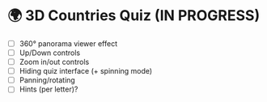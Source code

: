 # 🌍 3D Countries Quiz (IN PROGRESS)

- [ ] 360° panorama viewer effect
- [ ] Up/Down controls
- [ ] Zoom in/out controls
- [ ] Hiding quiz interface (+ spinning mode)
- [ ] Panning/rotating
- [ ] Hints (per letter)?

<!-- An interactive 3D geography quiz application that challenges users to identify countries on a rotating Earth globe with satellite imagery.

## Features

- **Interactive 3D Globe**: Rotatable Earth with realistic satellite imagery
- **Mouse Controls**: Click and drag to rotate, scroll to zoom
- **Country Highlighting**: Random countries are highlighted with pulsing animations
- **Real-time Quiz**: Type country names and get instant feedback
- **Scoring System**: Track correct answers and completion time
- **Responsive Design**: Works on desktop and mobile devices
- **Smooth Animations**: Globe automatically rotates to show highlighted countries

## Screenshots

The application features:
- A beautiful 3D Earth with satellite textures
- A sleek dark UI panel with game controls
- Real-time scoring and timer
- Animated country highlighting
- Final results with accuracy statistics

## Installation

1. **Clone the repository**:
   ```bash
   git clone <your-repo-url>
   cd countries-quiz-3d
   ```

2. **Create a virtual environment** (recommended):
   ```bash
   python -m venv venv
   venv\Scripts\activate  # On Windows
   # source venv/bin/activate  # On macOS/Linux
   ```

3. **Install dependencies**:
   ```bash
   pip install -r requirements.txt
   ```

## Running the Application

1. **Start the Flask server**:
   ```bash
   python app.py
   ```

2. **Open your browser** and navigate to:
   ```
   http://localhost:5000
   ```

3. **Start playing**:
   - Click "Start Quiz" to begin
   - Look at the highlighted country on the globe
   - Type the country name in the input field
   - Press Enter or click Submit
   - Continue until all countries are completed!

## How to Play

1. **Globe Controls**:
   - 🖱️ **Click and drag** to rotate the globe
   - 🔍 **Scroll** to zoom in/out
   - The globe will automatically rotate to show highlighted countries

2. **Quiz Flow**:
   - A random country will be highlighted in red with a pulsing animation
   - Type the country name in the input field
   - Press **Enter** or click **Submit** to answer
   - Get instant feedback on correct/incorrect answers
   - For wrong answers, press **Enter** to continue to the next country

3. **Scoring**:
   - Track your score in real-time
   - Timer shows elapsed time
   - Final results show accuracy percentage and total time

## Technical Details

### Frontend
- **Three.js**: 3D globe rendering and WebGL graphics
- **Vanilla JavaScript**: Game logic and API communication
- **CSS3**: Modern styling with gradients and animations
- **Responsive Design**: Mobile-friendly interface

### Backend
- **Flask**: Lightweight Python web framework
- **RESTful API**: JSON endpoints for game state management
- **Session Management**: Server-side game state tracking

### Assets
- **NASA Earth Textures**: High-quality satellite imagery
- **Country Data**: Coordinate-based country positioning
- **Animations**: Smooth transitions and highlighting effects

## API Endpoints

- `POST /api/start_game` - Initialize a new quiz session
- `POST /api/submit_answer` - Submit user's answer for validation
- `GET /api/game_state` - Retrieve current game state

## Customization

### Adding More Countries
Edit the `load_countries()` function in `app.py` to add more countries with their coordinates:

```python
{'name': 'Country Name', 'code': 'CC', 'lat': latitude, 'lng': longitude}
```

### Styling
Modify `static/css/style.css` to customize the appearance:
- Colors and gradients
- Animation speeds
- UI layout and positioning

### Globe Settings
Adjust globe behavior in `static/js/globe.js`:
- Texture quality and loading
- Rotation speeds
- Highlighting effects
- Camera controls

## Browser Compatibility

- **Chrome/Edge**: Full support
- **Firefox**: Full support
- **Safari**: Full support
- **Mobile browsers**: Responsive design with touch controls

## Performance Notes

- The application loads high-quality Earth textures (~2-3MB)
- WebGL is required for 3D rendering
- Optimized for smooth 60fps animations
- Fallback textures for slower connections

## Future Enhancements

- [ ] More detailed country boundaries with GeoJSON
- [ ] Difficulty levels (capitals, flags, etc.)
- [ ] Multiplayer support
- [ ] Achievement system
- [ ] Custom quiz creation
- [ ] Audio feedback and music
- [ ] Offline mode support

## Contributing

1. Fork the repository
2. Create a feature branch
3. Make your changes
4. Test thoroughly
5. Submit a pull request

## License

This project is open source and available under the [MIT License](LICENSE).

## Credits

- **Earth Textures**: NASA Blue Marble imagery
- **3D Engine**: Three.js library
- **Icons**: Unicode emoji icons
- **Inspiration**: Love for geography and interactive learning

---

Enjoy exploring the world! 🌍✨ -->